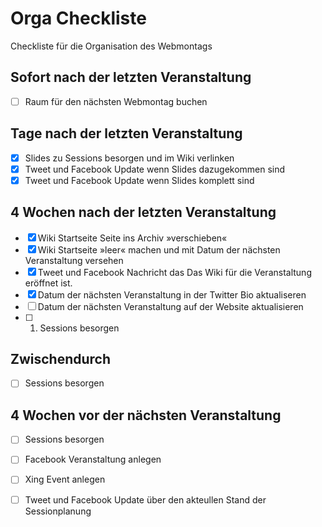 # Orga Checkliste
Checkliste für die Organisation des Webmontags

## Sofort nach der letzten Veranstaltung

- [ ] Raum für den nächsten Webmontag buchen

## Tage nach der letzten Veranstaltung

- [x] Slides zu Sessions besorgen und im Wiki verlinken
- [x] Tweet und Facebook Update wenn Slides dazugekommen sind
- [x] Tweet und Facebook Update wenn Slides komplett sind

## 4 Wochen nach der letzten Veranstaltung

- [x] Wiki Startseite Seite ins Archiv »verschieben«
- [x] Wiki Startseite »leer« machen und mit Datum der nächsten Veranstaltung versehen
- [x] Tweet und Facebook Nachricht das Das Wiki für die Veranstaltung eröffnet ist.
- [x] Datum der nächsten Veranstaltung in der Twitter Bio aktualiseren
- [ ] Datum der nächsten Veranstaltung auf der Website aktualisieren
- [ ] 1. Sessions besorgen 

## Zwischendurch

- [ ] Sessions besorgen 

 ## 4 Wochen vor der nächsten Veranstaltung
 
- [ ] Sessions besorgen  
- [ ] Facebook Veranstaltung anlegen
- [ ] Xing Event anlegen
- [ ] Tweet und Facebook Update über den akteullen Stand der Sessionplanung


